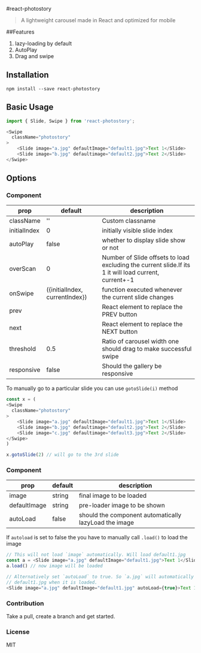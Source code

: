 #react-photostory

> A lightweight carousel made in React and optimized for mobile

##Features

1. lazy-loading by default
1. AutoPlay
1. Drag and swipe

## Installation
```
npm install --save react-photostory
```

## Basic Usage
```js
import { Slide, Swipe } from 'react-photostory';

<Swipe
  className="photostory"
>
    <Slide image="a.jpg" defaultImage="default1.jpg">Text 1</Slide>
    <Slide image="b.jpg" defaultimage="default2.jpg">Text 2</Slide>
</Swipe>
```

## Options

### <Swipe/> Component

prop|default|description
----|-------|-----------
className|''|Custom classname
initialIndex|0|initially visible slide index
autoPlay|false|whether to display slide show or not
overScan|0|Number of Slide offsets to load excluding the current slide.If its 1 it will load current, current+-1
onSwipe|({initialIndex, currentIndex})| function executed whenever the current slide changes
prev||React element to replace the PREV button
next||React element to replace the NEXT button
threshold|0.5|Ratio of carousel width one should drag to make successful swipe
responsive|false|Should the gallery be responsive

To manually go to a particular slide you can use `gotoSlide(i)` method

```js
const x = (
<Swipe
  className="photostory"
>
    <Slide image="a.jpg" defaultImage="default1.jpg">Text 1</Slide>
    <Slide image="b.jpg" defaultimage="default2.jpg">Text 2</Slide>
    <Slide image="c.jpg" defaultimage="default3.jpg">Text 2</Slide>
</Swipe>
)

x.gotoSlide(2) // will go to the 3rd slide
```

### <Slide/> Component

prop|default|description
----|-------|-----
image|string|final image to be loaded
defaultImage|string|pre-loader image to be shown
autoLoad|false|should the component automatically lazyLoad the image

If `autoload` is set to false the you have to manually call `.load()` to load the image

```js
// This will not load `image` automatically. Will load default1.jpg
const a = <Slide image="a.jpg" defaultImage="default1.jpg">Text 1</Slide>
a.load() // now image will be loaded

// Alternatively set `autoLoad` to true. So `a.jpg` will automatically replace
// default1.jpg when it is loaded.
<Slide image="a.jpg" defaultImage="default1.jpg" autoLoad={true}>Text 1</Slide>
```

### Contribution
Take a pull, create a branch and get started.

### License
MIT
